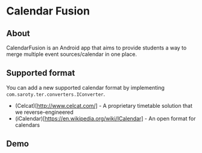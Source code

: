 # Calendar Fusion

## About

CalendarFusion is an Android app that aims to provide students a way to merge multiple event sources/calendar in one place. 

## Supported format

You can add a new supported calendar format by implementing `com.saroty.ter.converters.IConverter`.

* (Celcat)[http://www.celcat.com/] - A proprietary timetable solution that we reverse-engineered
* (iCalendar)[https://en.wikipedia.org/wiki/ICalendar] - An open format for calendars

## Demo

